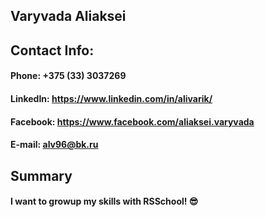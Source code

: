 ## Varyvada Aliaksei
## Contact Info:
#### Phone: +375 (33) 3037269
#### LinkedIn: https://www.linkedin.com/in/alivarik/
#### Facebook: https://www.facebook.com/aliaksei.varyvada
#### E-mail: alv96@bk.ru
## Summary 
####  I want to growup my skills with RSSchool! 😎

